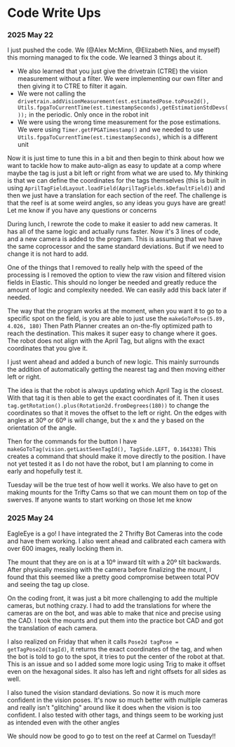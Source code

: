 # Code Write Ups
### 2025 May 22 
I just pushed the code. We (@Alex McMinn, @Elizabeth Nies, and myself) this morning managed to fix the code. We learned 3 things about it.

* We also learned that you just give the drivetrain (CTRE) the vision measurement without a filter. We were implementing our own filter and then giving it to CTRE to filter it again.
* We were not calling the ```drivetrain.addVisionMeasurement(est.estimatedPose.toPose2d(), Utils.fpgaToCurrentTime(est.timestampSeconds),getEstimationStdDevs());``` in the periodic. Only once in the robot init
* We were using the wrong time measurement for the pose estimations. We were using ```Timer.getFPGATimestamp()``` and we needed to use ```Utils.fpgaToCurrentTime(est.timestampSeconds)```, which is a different unit

Now it is just time to tune this in a bit and then begin to think about how we want to tackle how to make auto-align as easy to update at a comp where maybe the tag is just a bit left or right from what we are used to. My thinking is that we can define the coordinates for the tags themselves (this is built in using ```AprilTagFieldLayout.loadField(AprilTagFields.kDefaultField)```) and then we just have a translation for each section of the reef. The challenge is that the reef is at some weird angles, so any ideas you guys have are great! Let me know if you have any questions or concerns



During lunch, I rewrote the code to make it easier to add new cameras. It has all of the same logic and actually runs faster. Now it's 3 lines of code, and a new camera is added to the program. This is assuming that we have the same coprocessor and the same standard deviations. But if we need to change it is not hard to add.

One of the things that I removed to really help with the speed of the processing is I removed the option to view the raw vision and filtered vision fields in Elastic. This should no longer be needed and greatly reduce the amount of logic and complexity needed. We can easily add this back later if needed.

The way that the program works at the moment, when you want it to go to a specific spot on the field, is you are able to just use the ```makeGoToPose(5.89, 4.026, 180)``` Then Path Planner creates an on-the-fly optimized path to reach the destination. This makes it super easy to change where it goes. The robot does not align with the April Tag, but aligns with the exact coordinates that you give it.



I just went ahead and added a bunch of new logic. This mainly surrounds the addition of automatically getting the nearest tag and then moving either left or right.

The idea is that the robot is always updating which April Tag is the closest. With that tag it is then able to get the exact coordinates of it. Then it uses ```tag.getRotation().plus(Rotation2d.fromDegrees(180))``` to change the coordinates so that it moves the offset to the left or right. On the edges with angles at 30º or 60º is will change, but the x and the y based on the orientation of the angle.

Then for the commands for the button I have ```makeGoToTag(vision.getLastSeenTagId(), TagSide.LEFT, 0.164338)``` This creates a command that should make it move directly to the position. I have not yet tested it as I do not have the robot, but I am planning to come in early and hopefully test it.

Tuesday will be the true test of how well it works. We also have to get on making mounts for the Trifty Cams so that we can mount them on top of the swerves. If anyone wants to start working on those let me know 


### 2025 May 24

EagleEye is a go! I have integrated the 2 Thrifty Bot Cameras into the code and have them working. I also went ahead and calibrated each camera with over 600 images, really locking them in.

The mount that they are on is at a 10º inward tilt with a 20º tilt backwards. After physically messing with the camera before finalizing the mount, I found that this seemed like a pretty good compromise between total POV and seeing the tag up close.

On the coding front, it was just a bit more challenging to add the multiple cameras, but nothing crazy. I had to add the translations for where the cameras are on the bot, and was able to make that nice and precise using the CAD. I took the mounts and put them into the practice bot CAD and got the translation of each camera.

I also realized on Friday that when it calls ```Pose2d tagPose = getTagPose2d(tagId)```, it returns the exact coordinates of the tag, and when the bot is told to go to the spot, it tries to put the center of the robot at that. This is an issue and so I added some more logic using Trig to make it offset even on the hexagonal sides. It also has left and right offsets for all sides as well.

I also tuned the vision standard deviations. So now it is much more confident in the vision poses. It's now so much better with multiple cameras and really isn't "glitching" around like it does when the vision is too confident. I also tested with other tags, and things seem to be working just as intended even with the other angles

We should now be good to go to test on the reef at Carmel on Tuesday!!